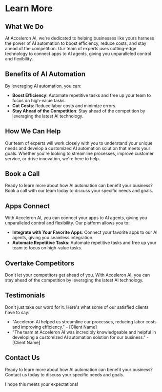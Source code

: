 **Learn More**
=============

**What We Do**
-------------

At Acceleron AI, we're dedicated to helping businesses like yours harness the power of AI automation to boost efficiency, reduce costs, and stay ahead of the competition. Our team of experts uses cutting-edge technology to connect apps to AI agents, giving you unparalleled control and flexibility.

**Benefits of AI Automation**
-----------------------------

By leveraging AI automation, you can:

* **Boost Efficiency**: Automate repetitive tasks and free up your team to focus on high-value tasks.
* **Cut Costs**: Reduce labor costs and minimize errors.
* **Stay Ahead of the Competition**: Stay ahead of the competition by leveraging the latest AI technology.

**How We Can Help**
-------------------

Our team of experts will work closely with you to understand your unique needs and develop a customized AI automation solution that meets your goals. Whether you're looking to streamline processes, improve customer service, or drive innovation, we're here to help.

**Book a Call**
-------------

Ready to learn more about how AI automation can benefit your business? Book a call with our team today to discuss your specific needs and goals.

**Apps Connect**
-------------

With Acceleron AI, you can connect your apps to AI agents, giving you unparalleled control and flexibility. Our platform allows you to:

* **Integrate with Your Favorite Apps**: Connect your favorite apps to our AI agents, giving you seamless integration.
* **Automate Repetitive Tasks**: Automate repetitive tasks and free up your team to focus on high-value tasks.

**Overtake Competitors**
----------------------

Don't let your competitors get ahead of you. With Acceleron AI, you can stay ahead of the competition by leveraging the latest AI technology.

**Testimonials**
-----------------

Don't just take our word for it. Here's what some of our satisfied clients have to say:

* "Acceleron AI helped us streamline our processes, reducing labor costs and improving efficiency." - [Client Name]
* "The team at Acceleron AI was incredibly knowledgeable and helpful in developing a customized AI automation solution for our business." - [Client Name]

**Contact Us**
-------------

Ready to learn more about how AI automation can benefit your business? Contact us today to discuss your specific needs and goals.

I hope this meets your expectations!